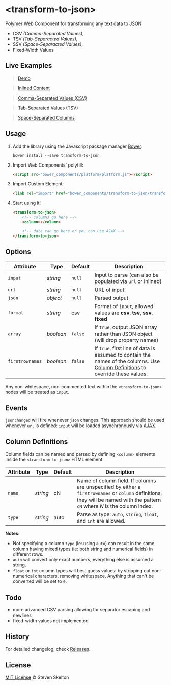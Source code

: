 &lt;transform-to-json&gt;
=============

Polymer Web Component for transforming any text data to JSON:
- CSV _(Comma-Separated Values)_,
- TSV _(Tab-Separacted Values)_,
- SSV _(Space-Separacted Values)_,
- Fixed-Width Values

## Live Examples

> [Demo](http://files.stevenskelton.ca/transform-to-json/examples/demo.html)

> [Inlined Content](http://files.stevenskelton.ca/transform-to-json/examples/inline.html)

> [Comma-Separated Values (CSV)](http://files.stevenskelton.ca/transform-to-json/examples/csv.html)

> [Tab-Separated Values (TSV)](http://files.stevenskelton.ca/transform-to-json/examples/tsv.html)

> [Space-Separated Columns](http://files.stevenskelton.ca/transform-to-json/examples/ssv.html)

## Usage

1. Add the library using the Javascript package manager [Bower](http://bower.io/):

	```bower install --save transform-to-json```

2. Import Web Components' polyfill:

	```html
	<script src="bower_components/platform/platform.js"></script>
	```

3. Import Custom Element:

	```html
	<link rel="import" href="bower_components/transform-to-json/transform-to-json.html">
	```

4. Start using it!

	```html
	<transform-to-json>
		<!-- columns go here -->
		<column></column>

		<!-- data can go here or you can use AJAX -->
	</transform-to-json>
	```

## Options

Attribute			| Type			| Default		| Description
---					| ---			| ---			| ---
`input`				| *string*		| `null`		| Input to parse (can also be populated via `url` or inlined)
`url`				| *string*		| `null`		| URL of input
`json`				| *object*		| `null`		| Parsed output
`format`			| *string*		| csv			| Format of `input`, allowed values are __csv__, __tsv__, __ssv__, __fixed__
`array`				| *boolean*		| `false`		| If `true`, output JSON array rather than JSON object (will drop property names)
`firstrownames`		| *boolean*		| `false`		| If `true`, first line of data is assumed to contain the names of the columns. Use [Column Definitions](#column-definitions) to override these values.

Any non-whitespace, non-commented text within the `<transform-to-json>` nodes will be treated as `input`.

## Events

`jsonchanged` will fire whenever `json` changes.  This approach should be used whenever `url` is defined: `input` will be loaded asynchronously via [AJAX](#ajax).

## Column Definitions

Column fields can be named and parsed by defining `<column>` elements inside the `<transform-to-json>` HTML element.

Attribute			| Type			| Default		| Description
---					| ---			| ---			| ---
`name`				| *string*		| cN			| Name of column field. If columns are unspecified by either a `firstrownames` or `column` definitions, they will be named with the pattern `cN` where _N_ is the column index.
`type`				| *string*		| auto			| Parse as type: `auto`, `string`, `float`, and `int` are allowed.

__Notes:__
- Not specifying a column `type` (ie: using `auto`) can result in the same column having mixed types (ie: both string and numerical fields) in different rows.
- `auto` will convert only exact numbers, everything else is assumed a string.
- `float` or `int` column types will best guess values: by stripping out non-numerical characters, removing whitespace.  Anything that can't be converted will be set to `0`.

## Todo

- more advanced CSV parsing allowing for separator escaping and newlines
- fixed-width values not implemented

## History

For detailed changelog, check [Releases](https://github.com/stevenrskelton/convert-to-json/releases).

## License

[MIT License](http://opensource.org/licenses/MIT) © Steven Skelton